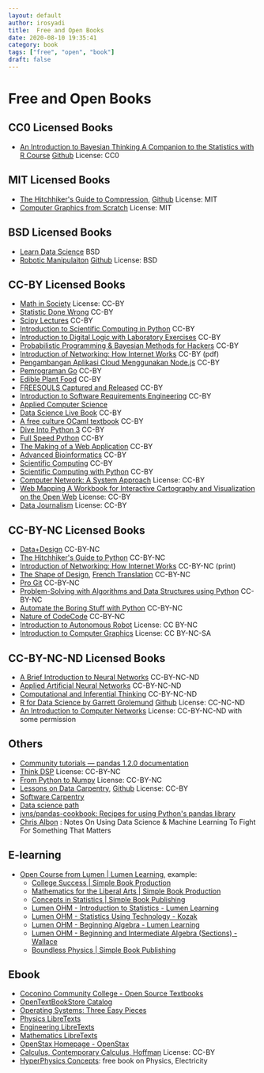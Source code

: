 ```yaml
---
layout: default
author: irosyadi
title:  Free and Open Books
date: 2020-08-10 19:35:41
category: book
tags: ["free", "open", "book"]
draft: false
---
```


# Free and Open Books

## CC0 Licensed Books
- [An Introduction to Bayesian Thinking A Companion to the Statistics with R Course](https://statswithr.github.io/book/) [Github](https://github.com/StatsWithR/book) License: CC0

## MIT Licensed Books
- [The Hitchhiker's Guide to Compression](https://go-compression.github.io/), [Github](https://github.com/go-compression/go-compression.github.io) License: MIT
- [Computer Graphics from Scratch](https://www.gabrielgambetta.com/computer-graphics-from-scratch/introduction.html) License: MIT

## BSD Licensed Books
- [Learn Data Science](https://github.com/nborwankar/LearnDataScience) BSD
- [Robotic Manipulaiton](https://manipulation.csail.mit.edu/) [Github](https://github.com/RussTedrake/manipulation) License: BSD

## CC-BY Licensed Books
- [Math in Society](https://www.opentextbookstore.com/mathinsociety/) License: CC-BY
- [Statistic Done Wrong](https://www.statisticsdonewrong.com/) CC-BY
- [Scipy Lectures](https://scipy-lectures.org/) CC-BY
- [Introduction to Scientific Computing in Python](https://github.com/jrjohansson/scientific-python-lectures) CC-BY
- [Introduction to Digital Logic with Laboratory Exercises](https://www.freetechbooks.com/introduction-to-digital-logic-with-laboratory-exercises-t1318.html) CC-BY
- [Probabilistic Programming & Bayesian Methods for Hackers](https://camdavidsonpilon.github.io/Probabilistic-Programming-and-Bayesian-Methods-for-Hackers/) CC-BY
- [Introduction of Networking: How Internet Works](https://www.net-intro.com/) CC-BY (pdf)
- [Pengambangan Aplikasi Cloud Menggunakan Node.js](https://github.com/bpdp/buku-cloud-nodejs) CC-BY
- [Pemrograman Go](https://github.com/wi-rg/buku--go-cloud) CC-BY
- [Edible Plant Food](https://github.com/projeduc/edible-plants-book) CC-BY
- [FREESOULS Captured and Released](https://github.com/freesouls-cc/freesouls.cc) CC-BY
- [Introduction to Software Requirements Engineering](https://github.com/lunduniversity/reqeng-book) CC-BY
- [Applied Computer Science](https://github.com/wjholden/Applied-Computer-Science)
- [Data Science Live Book](https://github.com/pablo14/data-science-live-book) CC-BY
- [A free culture OCaml textbook](https://ocaml-book.baturin.org/) CC-BY
- [Dive Into Python 3](https://diveintopython3.net/) CC-BY
- [Full Speed Python](https://github.com/joaoventura/full-speed-python/releases/) CC-BY
- [The Making of a Web Application](https://odinuv.cz/) CC-BY
- [Advanced Bioinformatics](https://github.com/ThorntonLab/ComputerSkills4GradStudents) CC-BY
- [Scientific Computing](https://www.math.ust.hk/~machas/scientific-computing.pdf) CC-BY
- [Scientific Computing with Python](https://github.com/jrjohansson/scientific-python-lectures) CC-BY
- [Computer Network: A System Approach](https://www.systemsapproach.org/book.html) License: CC-BY
- [Web Mapping A Workbook for Interactive Cartography and Visualization on the Open Web](https://github.com/uwcartlab/webmapping) License: CC-BY
- [Data Journalism](https://datajournalism.com/) License: CC-BY

## CC-BY-NC Licensed Books
- [Data+Design](https://github.com/infoactive/data-design/) CC-BY-NC
- [The Hitchhiker's Guide to Python](https://docs.python-guide.org/) CC-BY-NC
- [Introduction of Networking: How Internet Works](https://www.net-intro.com/) CC-BY-NC (print)
- [The Shape of Design](https://shapeofdesignbook.com/), [French Translation](https://github.com/eric-brechemier/the-shape-of-design-french-translation) CC-BY-NC
- [Pro Git](https://git-scm.com/book/en/v2) CC-BY-NC
- [Problem-Solving with Algorithms and Data Structures using Python](https://runestone.academy/runestone/books/published/pythonds/index.html) CC-BY-NC
- [Automate the Boring Stuff with Python](https://automatetheboringstuff.com/) CC-BY-NC
- [Nature of Code](https://natureofcode.com/book/)[Code](https://github.com/nature-of-code) CC-BY-NC
- [Introduction to Autonomous Robot](https://github.com/correll/Introduction-to-Autonomous-Robots) License: CC BY-NC
- [Introduction to Computer Graphics](https://math.hws.edu/graphicsbook/) License: CC BY-NC-SA

## CC-BY-NC-ND Licensed Books
- [A Brief Introduction to Neural Networks](https://www.dkriesel.com/en/science/neural_networks) CC-BY-NC-ND
- [Applied Artificial Neural Networks](https://www.mdpi.com/books/pdfview/book/236) CC-BY-NC-ND
- [Computational and Inferential Thinking](https://www.inferentialthinking.com/chapters/intro) CC-BY-NC-ND
- [R for Data Science by Garrett Grolemund](https://r4ds.had.co.nz/) [Github](https://github.com/hadley/r4ds) License: CC-NC-ND
- [An Introduction to Computer Networks](https://intronetworks.cs.luc.edu/) License: CC-BY-NC-ND with some permission

## Others
* [Community tutorials — pandas 1.2.0 documentation](https://pandas.pydata.org/docs/getting_started/tutorials.html)
* [Think DSP](https://greenteapress.com/thinkdsp/html/index.html) License: CC-BY-NC
* [From Python to Numpy](https://www.labri.fr/perso/nrougier/from-python-to-numpy/) License: CC-BY-NC
* [Lessons on Data Carpentry](https://datacarpentry.org/lessons/), [Github](https://github.com/datacarpentry) License: CC-BY
* [Software Carpentry](https://software-carpentry.org/)
* [Data science path](https://github.com/ossu/data-science)
* [jvns/pandas-cookbook: Recipes for using Python's pandas library](https://github.com/jvns/pandas-cookbook)
* [Chris Albon](https://chrisalbon.com/) : Notes On Using Data Science & Machine Learning To Fight For Something That Matters


## E-learning
- [Open Course from Lumen | Lumen Learning](https://lumenlearning.com/courses/), example:
    - [College Success | Simple Book Production](https://courses.lumenlearning.com/lumencollegesuccessxtraining3/)
    - [Mathematics for the Liberal Arts | Simple Book Production](https://courses.lumenlearning.com/waymakermath4libarts/)
    - [Concepts in Statistics | Simple Book Publishing](https://courses.lumenlearning.com/wm-concepts-statistics/?utm_referrer=https%3A%2F%2Flumenlearning.com%2F)
    - [Lumen OHM - Introduction to Statistics - Lumen Learning](https://ohm.lumenlearning.com/course/course.php?cid=6504&guestaccess=true&utm_referrer=https%3A%2F%2Flumenlearning.com%2F)
    - [Lumen OHM - Statistics Using Technology - Kozak](https://ohm.lumenlearning.com/course/course.php?cid=5783&guestaccess=true&utm_referrer=https%3A%2F%2Flumenlearning.com%2F)
    - [Lumen OHM - Beginning Algebra - Lumen Learning](https://ohm.lumenlearning.com/course/course.php?cid=12328&guestaccess=true&utm_referrer=https%3A%2F%2Flumenlearning.com%2F)
    - [Lumen OHM - Beginning and Intermediate Algebra (Sections) - Wallace](https://ohm.lumenlearning.com/course/course.php?cid=558&guestaccess=true&utm_referrer=https%3A%2F%2Flumenlearning.com%2F)
    - [Boundless Physics | Simple Book Publishing](https://courses.lumenlearning.com/boundless-physics/)

## Ebook
- [Coconino Community College - Open Source Textbooks](https://www.coconino.edu/open-source-textbooks)
- [OpenTextBookStore Catalog](https://www.opentextbookstore.com/catalog.php)
- [Operating Systems: Three Easy Pieces](https://pages.cs.wisc.edu/~remzi/OSTEP/)
- [Physics LibreTexts](https://phys.libretexts.org)
- [Engineering LibreTexts](https://eng.libretexts.org/)
- [Mathematics LibreTexts](https://math.libretexts.org/)
- [OpenStax Homepage - OpenStax](https://openstax.org/)
- [Calculus, Contemporary Calculus, Hoffman](http://scidiv.bellevuecollege.edu/dh/Calculus_all/Calculus_all.html) License: CC-BY
- [HyperPhysics Concepts](http://hyperphysics.phy-astr.gsu.edu/hbase/index.html): free book on Physics, Electricity